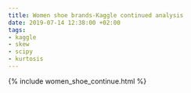 ```yaml
---
title: Women shoe brands-Kaggle continued analysis
date: 2019-07-14 12:38:00 +02:00
tags:
- kaggle
- skew
- scipy
- kurtosis
---
```


{% include women_shoe_continue.html %}